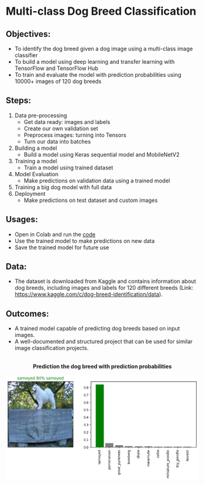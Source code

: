 # Multi-class Dog Breed Classification

## Objectives:
- To identify the dog breed given a dog image using a multi-class image classifier
- To build a model using deep learning and transfer learning with TensorFlow and TensorFlow Hub
- To train and evaluate the model with prediction probabilities using 10000+ images of 120 dog breeds
<!-- - To deploy the model for making predictions on new images -->

## Steps:
1. Data pre-processing
    - Get data ready: images and labels
    - Create our own validation set
    - Preprocess images: turning into Tensors
    - Turn our data into batches
2. Building a model
    - Build a model using Keras sequential model and MobileNetV2
3. Training a model
    - Train a model using trained dataset
4. Model Evaluation
    - Make predictions on validation data using a trained model
5. Training a big dog model with full data
6. Deployment
    - Make predictions on test dataset and custom images


## Usages:
- Open in Colab and run the [code](https://colab.research.google.com/github/OCR-tech/project-DataScience/blob/main/2_Multiclass_Dog_Breed_Classification/notebook.ipynb)
- Use the trained model to make predictions on new data
- Save the trained model for future use

## Data:
- The dataset is downloaded from Kaggle and contains information about dog breeds, including images and labels for 120 different breeds (Link: https://www.kaggle.com/c/dog-breed-identification/data).

## Outcomes:
- A trained model capable of predicting dog breeds based on input images.
- A well-documented and structured project that can be used for similar image classification projects.
<br><br>

<p align="center"><b>Prediction the dog breed with prediction probabilities</b></p>

![Alt text](https://github.com/OCR-tech/OCR-tech/blob/main/docs/img/project_ds2a.png)
<br>